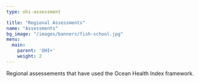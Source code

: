 ```yaml
---
type: ohi-assessment

title: "Regional Assessments"
name: "Assessments"
bg_image: "/images/banners/fish-school.jpg"
menu:
  main:
    parent: 'OHI+'
    weight: 2
---
```


Regional assessements that have used the Ocean Health Index framework.